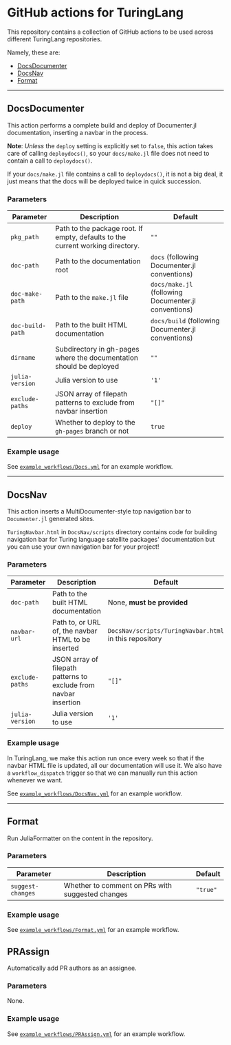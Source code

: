 # GitHub actions for TuringLang

This repository contains a collection of GitHub actions to be used across different TuringLang repositories.

Namely, these are:

- [DocsDocumenter](#docsdocumenter)
- [DocsNav](#docsnav)
- [Format](#format)

----------

## DocsDocumenter

This action performs a complete build and deploy of Documenter.jl documentation, inserting a navbar in the process.

**Note**: _Unless_ the `deploy` setting is explicitly set to `false`, this action takes care of calling `deploydocs()`, so your `docs/make.jl` file does not need to contain a call to `deploydocs()`.

If your `docs/make.jl` file contains a call to `deploydocs()`, it is not a big deal, it just means that the docs will be deployed twice in quick succession.

### Parameters

| Parameter | Description | Default |
| --- | --- | --- |
| `pkg_path` | Path to the package root. If empty, defaults to the current working directory. | `""` |
| `doc-path` | Path to the documentation root | `docs` (following Documenter.jl conventions) |
| `doc-make-path` | Path to the `make.jl` file | `docs/make.jl` (following Documenter.jl conventions) |
| `doc-build-path` | Path to the built HTML documentation | `docs/build` (following Documenter.jl conventions) |
| `dirname` | Subdirectory in gh-pages where the documentation should be deployed | `""` |
| `julia-version` | Julia version to use | `'1'` |
| `exclude-paths` | JSON array of filepath patterns to exclude from navbar insertion | `"[]"` |
| `deploy` | Whether to deploy to the `gh-pages` branch or not | `true` |

### Example usage

See [`example_workflows/Docs.yml`](https://github.com/TuringLang/actions/blob/main/example_workflows/Docs.yml) for an example workflow.

----------------

## DocsNav

This action inserts a MultiDocumenter-style top navigation bar to `Documenter.jl` generated sites.

`TuringNavbar.html` in `DocsNav/scripts` directory contains code for building navigation bar for Turing language satellite packages' documentation but you can use your own navigation bar for your project!

### Parameters

| Parameter | Description | Default |
| --- | --- | --- |
| `doc-path` | Path to the built HTML documentation | None, **must be provided** |
| `navbar-url` | Path to, or URL of, the navbar HTML to be inserted | `DocsNav/scripts/TuringNavbar.html` in this repository |
| `exclude-paths` | JSON array of filepath patterns to exclude from navbar insertion | `"[]"` |
| `julia-version` | Julia version to use | `'1'` |

### Example usage

In TuringLang, we make this action run once every week so that if the navbar HTML file is updated, all our documentation will use it.
We also have a `workflow_dispatch` trigger so that we can manually run this action whenever we want.

See [`example_workflows/DocsNav.yml`](https://github.com/TuringLang/actions/blob/main/example_workflows/DocsNav.yml) for an example workflow.

----------------

## Format

Run JuliaFormatter on the content in the repository.

### Parameters

| Parameter | Description | Default |
| --- | --- | --- |
| `suggest-changes` | Whether to comment on PRs with suggested changes | `"true"` |

### Example usage

See [`example_workflows/Format.yml`](https://github.com/TuringLang/actions/blob/main/example_workflows/Format.yml) for an example workflow.

## PRAssign

Automatically add PR authors as an assignee.

### Parameters

None.

### Example usage

See [`example_workflows/PRAssign.yml`](https://github.com/TuringLang/actions/blob/main/example_workflows/PRAssign.yml) for an example workflow.
